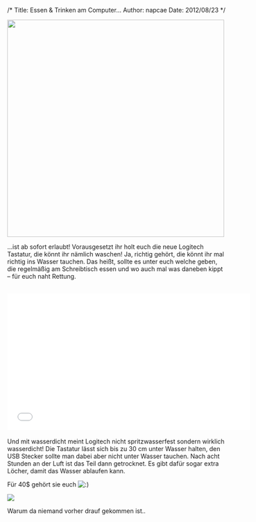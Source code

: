 /*
Title: Essen &#038; Trinken am Computer&#8230;
Author: napcae
Date: 2012/08/23
*/

<img src="http://napcae.files.wordpress.com/2012/08/logitech-k310-straight-down.jpg" width="500" class="img-polaroid"/>

…ist ab sofort erlaubt! Vorausgesetzt ihr holt euch die neue Logitech Tastatur, die könnt ihr nämlich waschen! Ja, richtig gehört, die könnt ihr mal richtig ins Wasser tauchen. Das heißt, sollte es unter euch welche geben, die regelmäßig am Schreibtisch essen und wo auch mal was daneben kippt – für euch naht Rettung.  
<br>
<div class="elastic-video"><iframe width="560" height="315" src="//www.youtube.com/embed/_H_DFeMZHng?theme=light" frameborder="0" allowfullscreen></iframe></div>
<br>  
Und mit wasserdicht meint Logitech nicht spritzwasserfest sondern wirklich wasserdicht! Die Tastatur lässt sich bis zu 30 cm unter Wasser halten, den USB Stecker sollte man dabei aber nicht unter Wasser tauchen. Nach acht Stunden an der Luft ist das Teil dann getrocknet. Es gibt dafür sogar extra Löcher, damit das Wasser ablaufen kann.

Für 40$ gehört sie euch <img src='http://198.211.112.164/wp-includes/images/smilies/icon_smile.gif' alt=':)' class='wp-smiley' /> 

<img src="http://napcae.files.wordpress.com/2012/08/logitech-k310-wasser-nichts-anhaben-bild-logitech-15787.jpg" class="img-polaroid" />

Warum da niemand vorher drauf gekommen ist..
